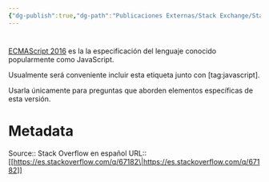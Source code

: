 ```yaml
---
{"dg-publish":true,"dg-path":"Publicaciones Externas/Stack Exchange/Stack Overflow en español/es.stackoverflow.com-67182.md","permalink":"/publicaciones-externas/stack-exchange/stack-overflow-en-espanol/es-stackoverflow-com-67182/","hide":true,"noteIcon":"default","created":"2024-04-03T12:49:10.679-06:00","updated":"2024-04-05T16:43:50.504-06:00"}
---
```


# 

[ECMAScript 2016][1] es la la especificación del lenguaje conocido popularmente como JavaScript.

Usualmente será conveniente incluir esta etiqueta junto con [tag:javascript].

Usarla únicamente para preguntas que aborden elementos específicas de esta versión.


  [1]: https://www.ecma-international.org/ecma-262/7.0/index.html

# Metadata
Source:: Stack Overflow en español
URL:: [[https://es.stackoverflow.com/q/67182\|https://es.stackoverflow.com/q/67182]]

